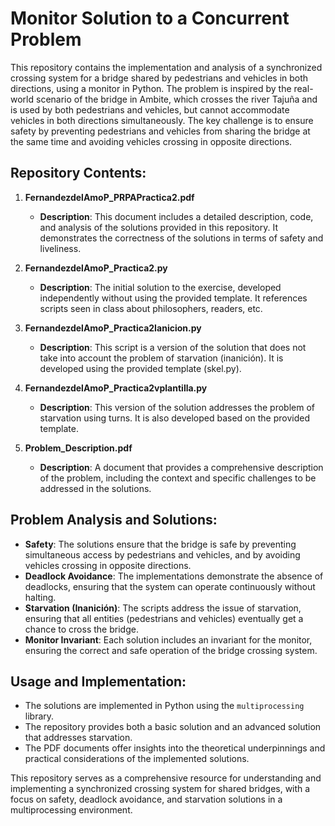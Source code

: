 # Monitor Solution to a Concurrent Problem
This repository contains the implementation and analysis of a synchronized crossing system for a bridge shared by pedestrians and vehicles in both directions, using a monitor in Python. The problem is inspired by the real-world scenario of the bridge in Ambite, which crosses the river Tajuña and is used by both pedestrians and vehicles, but cannot accommodate vehicles in both directions simultaneously. The key challenge is to ensure safety by preventing pedestrians and vehicles from sharing the bridge at the same time and avoiding vehicles crossing in opposite directions.

## Repository Contents:

1. **FernandezdelAmoP_PRPAPractica2.pdf**
   - **Description**: This document includes a detailed description, code, and analysis of the solutions provided in this repository. It demonstrates the correctness of the solutions in terms of safety and liveliness.

2. **FernandezdelAmoP_Practica2.py**
   - **Description**: The initial solution to the exercise, developed independently without using the provided template. It references scripts seen in class about philosophers, readers, etc.

3. **FernandezdelAmoP_Practica2Ianicion.py**
   - **Description**: This script is a version of the solution that does not take into account the problem of starvation (inanición). It is developed using the provided template (skel.py).

4. **FernandezdelAmoP_Practica2vplantilla.py**
   - **Description**: This version of the solution addresses the problem of starvation using turns. It is also developed based on the provided template.

5. **Problem_Description.pdf**
   - **Description**: A document that provides a comprehensive description of the problem, including the context and specific challenges to be addressed in the solutions.

## Problem Analysis and Solutions:

- **Safety**: The solutions ensure that the bridge is safe by preventing simultaneous access by pedestrians and vehicles, and by avoiding vehicles crossing in opposite directions.
- **Deadlock Avoidance**: The implementations demonstrate the absence of deadlocks, ensuring that the system can operate continuously without halting.
- **Starvation (Inanición)**: The scripts address the issue of starvation, ensuring that all entities (pedestrians and vehicles) eventually get a chance to cross the bridge.
- **Monitor Invariant**: Each solution includes an invariant for the monitor, ensuring the correct and safe operation of the bridge crossing system.

## Usage and Implementation:

- The solutions are implemented in Python using the `multiprocessing` library.
- The repository provides both a basic solution and an advanced solution that addresses starvation.
- The PDF documents offer insights into the theoretical underpinnings and practical considerations of the implemented solutions.

This repository serves as a comprehensive resource for understanding and implementing a synchronized crossing system for shared bridges, with a focus on safety, deadlock avoidance, and starvation solutions in a multiprocessing environment.
